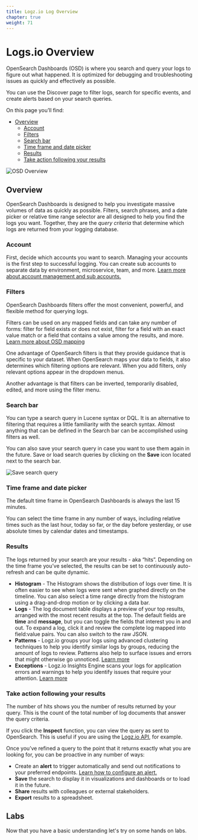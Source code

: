 ```yaml
---
title: Logz.io Log Overview
chapter: true
weight: 71
---
```


# Logs.io Overview

OpenSearch Dashboards (OSD) is where you search and query your logs to figure out what happened. It is optimized for debugging and troubleshooting issues as quickly and effectively as possible.

You can use the Discover page to filter logs, search for specific events, and create alerts based on your search queries.

On this page you’ll find:

- [Overview](#overview)
  - [Account](#account)
  - [Filters](#filters)
  - [Search bar](#search-bar)
  - [Time frame and date picker](#time-frame-and-date-picker)
  - [Results](#results)
  - [Take action following your results](#take-action-following-your-results)

![OSD Overview](https://dytvr9ot2sszz.cloudfront.net/logz-docs/osd-discover/osd-main-screen.png)

## Overview

OpenSearch Dashboards is designed to help you investigate massive volumes of data as quickly as possible. Filters, search phrases, and a date picker or relative time range selector are all designed to help you find the logs you want. Together, they are the _query criteria_ that determine which logs are returned from your logging database.

### Account

First, decide which accounts you want to search. Managing your accounts is the first step to successful logging. You can create sub accounts to separate data by environment, microservice, team, and more. [Learn more about account management and sub accounts.](https://docs.logz.io/user-guide/accounts/manage-the-main-account-and-sub-accounts.html)

### Filters

OpenSearch Dashboards filters offer the most convenient, powerful, and flexible method for querying logs.

Filters can be used on any mapped fields and can take any number of forms: filter for field exists or does not exist, filter for a field with an exact value match or a field that contains a value among the results, and more. [Learn more about OSD mapping](mapping/)

One advantage of OpenSearch filters is that they provide guidance that is specific to your dataset. When OpenSearch maps your data to fields, it also determines which filtering options are relevant. When you add filters, only relevant options appear in the dropdown menus.

Another advantage is that filters can be inverted, temporarily disabled, edited, and more using the filter menu.

### Search bar

You can type a search query in Lucene syntax or DQL. It is an alternative to filtering that requires a little familiarity with the search syntax. Almost anything that can be defined in the Search bar can be accomplished using filters as well.

You can also save your search query in case you want to use them again in the future. Save or load search queries by clicking on the **Save** icon located next to the search bar.

![Save search query](https://dytvr9ot2sszz.cloudfront.net/logz-docs/osd-discover/save-search-query.png)

### Time frame and date picker

The default time frame in OpenSearch Dashboards is always the last 15 minutes.

You can select the time frame in any number of ways, including relative times such as the last hour, today so far, or the day before yesterday, or use absolute times by calendar dates and timestamps.

### Results

The logs returned by your search are your results - aka “hits”. Depending on the time frame you’ve selected, the results can be set to continuously auto-refresh and can be quite dynamic.

- **Histogram** - The Histogram shows the distribution of logs over time. It is often easier to see when logs were sent when graphed directly on the timeline. You can also select a time range directly from the histogram using a drag-and-drop motion or by clicking a data bar.
- **Logs** - The log document table displays a preview of your top results, arranged with the most recent results at the top. The default fields are **time** and **message**, but you can toggle the fields that interest you in and out.
  To expand a log, click it and review the complete log mapped into field:value pairs. You can also switch to the raw JSON.
- **Patterns** - Logz.io groups your logs using advanced clustering techniques to help you identify similar logs by groups, reducing the amount of logs to review. Patterns also help to surface issues and errors that might otherwise go unnoticed. [Learn more](log-patterns.html)
- **Exceptions** - Logz.io Insights Engine scans your logs for application errors and warnings to help you identify issues that require your attention. [Learn more](https://docs.logz.io/user-guide/insights/exceptions/)

### Take action following your results

The number of hits shows you the number of results returned by your query. This is the count of the total number of log documents that answer the query criteria.

If you click the **Inspect** function, you can view the query as sent to OpenSearch. This is useful if you are using the [Logz.io API](https://docs.logz.io/api/), for example.

Once you’ve refined a query to the point that it returns exactly what you are looking for, you can be proactive in any number of ways:

- Create an **alert** to trigger automatically and send out notifications to your preferred endpoints. [Learn how to configure an alert.](https://docs.logz.io/user-guide/alerts/configure-an-alert.html)
- **Save** the search to display it in visualizations and dashboards or to load it in the future.
- **Share** results with colleagues or external stakeholders.
- **Export** results to a spreadsheet.

## Labs

Now that you have a basic understanding let's try on some hands on labs.
